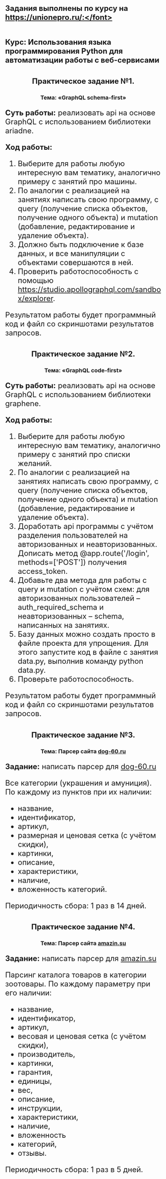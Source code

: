 # <div style=""><font size=5>Задания выполнены по курсу на https://unionepro.ru/:</font></div>

## <div style=""><font size=5>Курс: Использования языка программирования Python для автоматизации работы с веб-сервисами</font></div>

### <div style="text-align:center"><font size=5>Практическое задание №1.</font></div>

**<div style="text-align:center"><font size=4>Тема: «GraphQL schema-first»</font></div>**

**Суть работы:** реализовать api на основе GraphQL с использованием библиотеки ariadne.

**Ход работы:**

1. Выберите для работы любую интересную вам тематику, аналогично примеру с занятий про машины.
2. По аналогии с реализацией на занятиях написать свою программу, с query (получение списка объектов, получение одного объекта) и mutation (добавление, редактирование и удаление объекта).
3. Должно быть подключение к базе данных, и все манипуляции с объектами совершаются в ней.
4. Проверить работоспособность с помощью https://studio.apollographql.com/sandbox/explorer.

Результатом работы будет программный код и файл со скриншотами результатов запросов.

### <div style="text-align:center"><font size=5>Практическое задание №2.</font></div>

**<div style="text-align:center"><font size=4>Тема: «GraphQL code-first»</font></div>**

**Суть работы:** реализовать api на основе GraphQL с использованием библиотеки graphene.

**Ход работы:**
1. Выберите для работы любую интересную вам тематику, аналогично примеру с занятий про списки желаний.
2. По аналогии с реализацией на занятиях написать свою программу, с query (получение списка объектов, получение одного объекта) и mutation (добавление, редактирование и удаление объекта).
3. Доработать api программы с учётом разделения пользователей на авторизованных и неавторизованных. Дописать метод @app.route('/login', methods=['POST']) получения access_token.
4. Добавьте два метода для работы с query и mutation с учётом схем: для авторизованных пользователей – auth_required_schema и неавторизованных – schema, написанных на занятиях.
5. Базу данных можно создать просто в файле проекта для упрощения. Для этого запустите код в файле с занятия data.py, выполнив команду python data.py.
6. Проверьте работоспособность.

Результатом работы будет программный код и файл со скриншотами результатов запросов. 

### <div style="text-align:center"><font size=5>Практическое задание №3.</font></div>

**<div style="text-align:center"><font size=4>Тема: Парсер сайта [dog-60.ru](http://dog-60.ru/)</font></div>**

**Задание:** написать парсер для [dog-60.ru](http://dog-60.ru/)

Все категории (украшения и амуниция). По каждому из пунктов при их наличии:
- название, 
- идентификатор, 
- артикул, 
- размерная и ценовая сетка (с учётом скидки), 
- картинки, 
- описание, 
- характеристики, 
- наличие, 
- вложенность категорий.

Периодичность сбора: 1 раз в 14 дней.

### <div style="text-align:center"><font size=5>Практическое задание №4.</font></div>

**<div style="text-align:center"><font size=4>Тема: Парсер сайта [amazin.su](https://amazin.su/)</font></div>**

**Задание:** написать парсер для [amazin.su](https://amazin.su/)

Парсинг каталога товаров в категории зоотовары. По каждому параметру при его наличии:
- название, 
- идентификатор, 
- артикул, 
- весовая и ценовая сетка (с учётом скидки), 
- производитель, 
- картинки, 
- гарантия, 
- единицы, 
- вес, 
- описание, 
- инструкции, 
- характеристики, 
- наличие, 
- вложенность 
- категорий, 
- отзывы.

Периодичность сбора: 1 раз в 5 дней.
